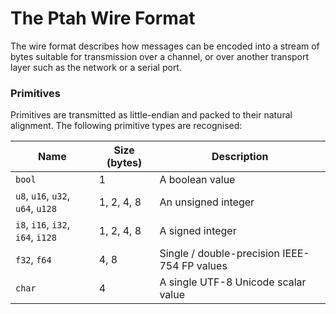 # The Ptah Wire Format
The wire format describes how messages can be encoded into a stream of bytes suitable for transmission over a
channel, or over another transport layer such as the network or a serial port.

### Primitives
Primitives are transmitted as little-endian and packed to their natural alignment. The following primitive types
are recognised:

| Name                              | Size (bytes)  | Description                                   |
|-----------------------------------|---------------|-----------------------------------------------|
| `bool`                            | 1             | A boolean value                               |
| `u8`, `u16`, `u32`, `u64`, `u128` | 1, 2, 4, 8    | An unsigned integer                           |
| `i8`, `i16`, `i32`, `i64`, `i128` | 1, 2, 4, 8    | A signed integer                              |
| `f32`, `f64`                      | 4, 8          | Single / double-precision IEEE-754 FP values  |
| `char`                            | 4             | A single UTF-8 Unicode scalar value           |

